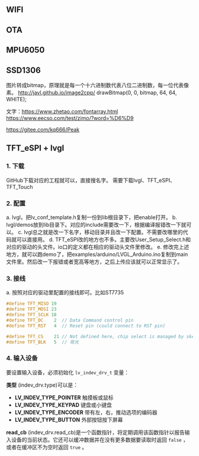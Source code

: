## WIFI


## OTA


## MPU6050


## SSD1306

图片转成bitmap，原理就是每一个十六进制数代表八位二进制数，每一位代表像素。
http://javl.github.io/image2cpp/
drawBitmap(0, 0, bitmap, 64, 64, WHITE);

文字：https://www.zhetao.com/fontarray.html
https://www.eecso.com/test/zimo/?word=%D6%D9

https://gitee.com/kq666/Peak

## TFT_eSPI + lvgl

### 1. 下载

  GitHub下载对应的工程就可以，直接搜名字。
  需要下载lvgl、TFT_eSPI、TFT_Touch

### 2. 配置

  a. lvgl，把lv_conf_template.h复制一份到lib根目录下，把enable打开。
  b. lvgl/demos放到lib目录下。对应的include需要改一下，根据编译报错改一下就可以。
  c. lvgl总之就是改一下名字，移动目录并且改一下配置。不需要改哪里的代码就可以直接用。
  d. TFT_eSPI改的地方也不多。主要改User_Setup_Select.h和对应的驱动的头文件。io口的定义都在相应的驱动头文件里修改。
  e. 修改完上述地方，就可以跑demo了，把examples/arduino/LVGL_Arduino.ino复制到main文件里。然后改一下报错或者宽高等地方，之后上传应该就可以正常显示了。

### 3. 接线

  a. 按照对应的驱动里配置的接线即可。比如ST7735

```c
#define TFT_MISO 19
#define TFT_MOSI 23
#define TFT_SCLK 18
#define TFT_DC    2  // Data Command control pin
#define TFT_RST   4  // Reset pin (could connect to RST pin)

#define TFT_CS    21 // Not defined here, chip select is managed by sketch
#define TFT_BLK   5  // 背光
```

### 4. 输入设备



要设置输入设备，必须初始化 `lv_indev_drv_t` 变量：

**类型** (indev_drv.type)可以是：

* **LV_INDEV_TYPE_POINTER** 触摸板或鼠标
* **LV_INDEV_TYPE_KEYPAD** 键盘或小键盘
* **LV_INDEV_TYPE_ENCODER** 带有左，右，推动选项的编码器
* **LV_INDEV_TYPE_BUTTON** 外部按钮按下屏幕

**read_cb** (indev_drv.read_cb)是一个函数指针，将定期调用该函数指针以报告输入设备的当前状态。它还可以缓冲数据并在没有更多数据要读取时返回 `false` ，或者在缓冲区不为空时返回 `true` 。

